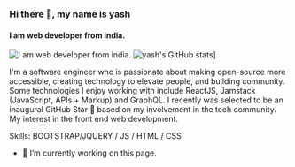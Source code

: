 
### Hi there 👋, my name is yash
#### I am web developer from india.
![I am web developer from india.](https://arturssmirnovs.github.io/github-profile-readme-generator/images/banner.png)
![yash's GitHub stats](https://github-readme-stats.vercel.app/api?username=yash2209gujju)]

I'm a software engineer who is passionate about making open-source more accessible, creating technology to elevate people, and building community. Some technologies I enjoy working with include ReactJS, Jamstack (JavaScript, APIs + Markup) and GraphQL. I recently was selected to be an inaugural GitHub Star 🌟 based on my involvement in the tech community. My interest in the front end web development.

Skills: BOOTSTRAP/JQUERY / JS / HTML / CSS

- 🔭 I’m currently working on this page. 




